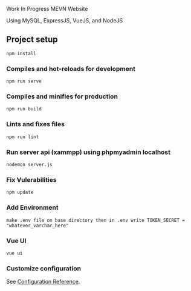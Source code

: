 Work In Progress MEVN Website

Using MySQL, ExpressJS, VueJS, and NodeJS

## Project setup

```
npm install
```

### Compiles and hot-reloads for development

```
npm run serve
```

### Compiles and minifies for production

```
npm run build
```

### Lints and fixes files

```
npm run lint
```

### Run server api (xammpp) using phpmyadmin localhost

```
nodemon server.js
```

### Fix Vulerabilities

```
npm update
```

### Add Environment 
```
make .env file on base directory then in .env write TOKEN_SECRET = "whatever_varchar_here"
```

### Vue UI

```
vue ui
```

### Customize configuration

See [Configuration Reference](https://cli.vuejs.org/config/).